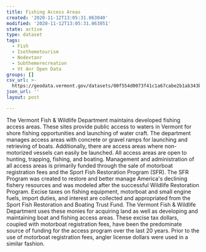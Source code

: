 ```yaml
---
title: Fishing Access Areas
created: '2020-11-12T13:05:31.063040'
modified: '2020-11-12T13:05:31.063051'
state: active
type: dataset
tags:
  - Fish
  - Isothemetourism
  - Nodevtanr
  - Subthemerecreation
  - Vt Anr Open Data
groups: []
csv_url: >-
  https://geodata.vermont.gov/datasets/00f554d0073f41c1a67cabe2b1ab343b_163.csv?outSR=%7B%22latestWkid%22%3A32145%2C%22wkid%22%3A32145%7D
json_url: ''
layout: post

---
```

<div style='text-align:Left;'><p style='font-size:16ptmargin:7 0 7 0;'><span><span>The Vermont Fish &amp; Wildlife Department maintains developed fishing access areas. These sites provide public access to waters in Vermont for shore fishing opportunities and launching of water craft. The department manages access areas with concrete or gravel ramps for launching and retrieving of boats. Additionally, there are access areas where non-motorized vessels can easily be launched. All access areas are open to hunting, trapping, fishing, and boating. Management and administration of all access areas is primarily funded through the sale of motorboat registration fees and the Sport Fish Restoration Program (SFR). The SFR Program was created to restore and better manage America's declining fishery resources and was modeled after the successful Wildlife Restoration Program. Excise taxes on fishing equipment, motorboat and small engine fuels, import duties, and interest are collected and appropriated from the Sport Fish Restoration and Boating Trust Fund. The Vermont Fish &amp; Wildlife Department uses these monies for acquiring land as well as developing and maintaining boat and fishing access areas. These excise tax dollars, coupled with motorboat registration fees, have been the predominate source of funding for the access program over the last 20 years. Prior to the use of motorboat registration fees, angler license dollars were used in a similar fashion.</span></span></p></div>
